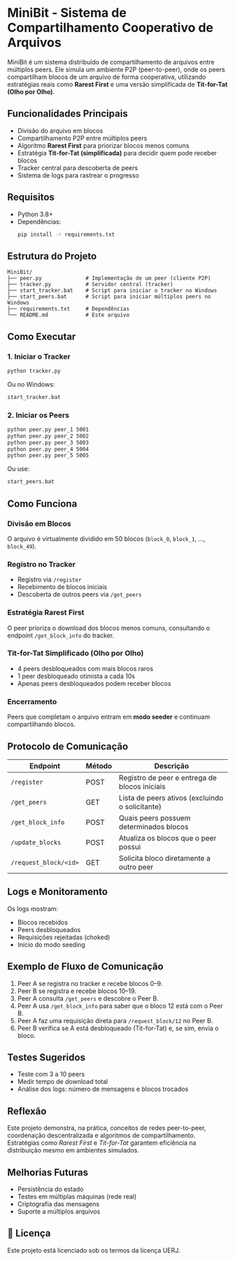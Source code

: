 
# MiniBit - Sistema de Compartilhamento Cooperativo de Arquivos

MiniBit é um sistema distribuído de compartilhamento de arquivos entre múltiplos peers. Ele simula um ambiente P2P (peer-to-peer), onde os peers compartilham blocos de um arquivo de forma cooperativa, utilizando estratégias reais como **Rarest First** e uma versão simplificada de **Tit-for-Tat (Olho por Olho)**.

## Funcionalidades Principais

- Divisão do arquivo em blocos  
- Compartilhamento P2P entre múltiplos peers  
- Algoritmo **Rarest First** para priorizar blocos menos comuns  
- Estratégia **Tit-for-Tat (simplificada)** para decidir quem pode receber blocos  
- Tracker central para descoberta de peers  
- Sistema de logs para rastrear o progresso

## Requisitos

- Python 3.8+
- Dependências:  
  ```bash
  pip install -r requirements.txt
  ```

## Estrutura do Projeto

```
MiniBit/
├── peer.py              # Implementação de um peer (cliente P2P)
├── tracker.py           # Servidor central (tracker)
├── start_tracker.bat    # Script para iniciar o tracker no Windows
├── start_peers.bat      # Script para iniciar múltiplos peers no Windows
├── requirements.txt     # Dependências
└── README.md            # Este arquivo
```

## Como Executar

### 1. Iniciar o Tracker
```bash
python tracker.py
```
Ou no Windows:
```bat
start_tracker.bat
```

### 2. Iniciar os Peers
```bash
python peer.py peer_1 5001
python peer.py peer_2 5002
python peer.py peer_3 5003
python peer.py peer_4 5004
python peer.py peer_5 5005
```
Ou use:
```bat
start_peers.bat
```

## Como Funciona

### Divisão em Blocos
O arquivo é virtualmente dividido em 50 blocos (`block_0`, `block_1`, ..., `block_49`).

### Registro no Tracker
- Registro via `/register`
- Recebimento de blocos iniciais
- Descoberta de outros peers via `/get_peers`

### Estratégia Rarest First
O peer prioriza o download dos blocos menos comuns, consultando o endpoint `/get_block_info` do tracker.

### Tit-for-Tat Simplificado (Olho por Olho)
- 4 peers desbloqueados com mais blocos raros
- 1 peer desbloqueado otimista a cada 10s
- Apenas peers desbloqueados podem receber blocos

### Encerramento
Peers que completam o arquivo entram em **modo seeder** e continuam compartilhando blocos.

## Protocolo de Comunicação

| Endpoint               | Método | Descrição                                            |
|------------------------|--------|------------------------------------------------------|
| `/register`            | POST   | Registro de peer e entrega de blocos iniciais       |
| `/get_peers`           | GET    | Lista de peers ativos (excluindo o solicitante)     |
| `/get_block_info`      | POST   | Quais peers possuem determinados blocos             |
| `/update_blocks`       | POST   | Atualiza os blocos que o peer possui                |
| `/request_block/<id>`  | GET    | Solicita bloco diretamente a outro peer             |

## Logs e Monitoramento

Os logs mostram:
- Blocos recebidos
- Peers desbloqueados
- Requisições rejeitadas (choked)
- Início do modo seeding

## Exemplo de Fluxo de Comunicação

1. Peer A se registra no tracker e recebe blocos 0–9.
2. Peer B se registra e recebe blocos 10–19.
3. Peer A consulta `/get_peers` e descobre o Peer B.
4. Peer A usa `/get_block_info` para saber que o bloco 12 está com o Peer B.
5. Peer A faz uma requisição direta para `/request_block/12` no Peer B.
6. Peer B verifica se A está desbloqueado (Tit-for-Tat) e, se sim, envia o bloco.

## Testes Sugeridos

- Teste com 3 a 10 peers
- Medir tempo de download total
- Análise dos logs: número de mensagens e blocos trocados

## Reflexão

Este projeto demonstra, na prática, conceitos de redes peer-to-peer, coordenação descentralizada e algoritmos de compartilhamento. Estratégias como *Rarest First* e *Tit-for-Tat* garantem eficiência na distribuição mesmo em ambientes simulados.

## Melhorias Futuras

- Persistência do estado
- Testes em múltiplas máquinas (rede real)
- Criptografia das mensagens
- Suporte a múltiplos arquivos


## 📄 Licença

Este projeto está licenciado sob os termos da licença UERJ.
